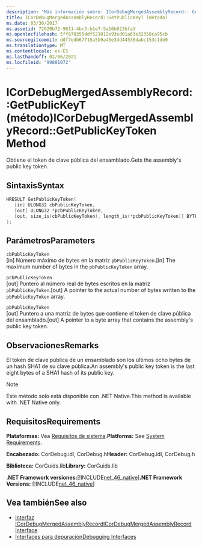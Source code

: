 ```yaml
---
description: 'Más información sobre: ICorDebugMergedAssemblyRecord:: Getpublickeytoken ((método)'
title: ICorDebugMergedAssemblyRecord::GetPublicKeyT (método)
ms.date: 03/30/2017
ms.assetid: 72020b72-9611-4bc3-b1e7-5a16b023bfa3
ms.openlocfilehash: 5ff870355ddf521012e93ed01a63e32358ca95cb
ms.sourcegitcommit: ddf7edb67715a5b9a45e3dd44536dabc153c1de0
ms.translationtype: MT
ms.contentlocale: es-ES
ms.lasthandoff: 02/06/2021
ms.locfileid: "99801072"
---
```

# <a name="icordebugmergedassemblyrecordgetpublickeytoken-method"></a><span data-ttu-id="3c354-103">ICorDebugMergedAssemblyRecord::GetPublicKeyT (método)</span><span class="sxs-lookup"><span data-stu-id="3c354-103">ICorDebugMergedAssemblyRecord::GetPublicKeyToken Method</span></span>

<span data-ttu-id="3c354-104">Obtiene el token de clave pública del ensamblado.</span><span class="sxs-lookup"><span data-stu-id="3c354-104">Gets the assembly's public key token.</span></span>  
  
## <a name="syntax"></a><span data-ttu-id="3c354-105">Sintaxis</span><span class="sxs-lookup"><span data-stu-id="3c354-105">Syntax</span></span>  
  
```cpp  
HRESULT GetPublicKeyToken(  
   [in] ULONG32 cbPublicKeyToken,
   [out] ULONG32 *pcbPublicKeyToken,
   [out, size_is(cbPublicKeyToken), length_is(*pcbPublicKeyToken)] BYTE pbPublicKeyToken[]  
);  
```  
  
## <a name="parameters"></a><span data-ttu-id="3c354-106">Parámetros</span><span class="sxs-lookup"><span data-stu-id="3c354-106">Parameters</span></span>  

 `cbPublicKeyToken`  
 <span data-ttu-id="3c354-107">[in] Número máximo de bytes en la matriz `pbPublicKeyToken`.</span><span class="sxs-lookup"><span data-stu-id="3c354-107">[in] The maximum number of bytes in the `pbPublicKeyToken` array.</span></span>  
  
 `pcbPublicKeyToken`  
 <span data-ttu-id="3c354-108">[out] Puntero al número real de bytes escritos en la matriz `pbPublicKeyToken`.</span><span class="sxs-lookup"><span data-stu-id="3c354-108">[out] A pointer to the actual number of bytes written to the `pbPublicKeyToken` array.</span></span>  
  
 `pbPublicKeyToken`  
 <span data-ttu-id="3c354-109">[out] Puntero a una matriz de bytes que contiene el token de clave pública del ensamblado.</span><span class="sxs-lookup"><span data-stu-id="3c354-109">[out] A pointer to a byte array that contains the assembly's public key token.</span></span>  
  
## <a name="remarks"></a><span data-ttu-id="3c354-110">Observaciones</span><span class="sxs-lookup"><span data-stu-id="3c354-110">Remarks</span></span>  

 <span data-ttu-id="3c354-111">El token de clave pública de un ensamblado son los últimos ocho bytes de un hash SHA1 de su clave pública.</span><span class="sxs-lookup"><span data-stu-id="3c354-111">An assembly's public key token is the last eight bytes of a SHA1 hash of its public key.</span></span>  
  
> [!NOTE]
> <span data-ttu-id="3c354-112">Este método solo está disponible con .NET Native.</span><span class="sxs-lookup"><span data-stu-id="3c354-112">This method is available with .NET Native only.</span></span>  
  
## <a name="requirements"></a><span data-ttu-id="3c354-113">Requisitos</span><span class="sxs-lookup"><span data-stu-id="3c354-113">Requirements</span></span>  

 <span data-ttu-id="3c354-114">**Plataformas:** Vea [Requisitos de sistema](../../get-started/system-requirements.md).</span><span class="sxs-lookup"><span data-stu-id="3c354-114">**Platforms:** See [System Requirements](../../get-started/system-requirements.md).</span></span>  
  
 <span data-ttu-id="3c354-115">**Encabezado:** CorDebug.idl, CorDebug.h</span><span class="sxs-lookup"><span data-stu-id="3c354-115">**Header:** CorDebug.idl, CorDebug.h</span></span>  
  
 <span data-ttu-id="3c354-116">**Biblioteca:** CorGuids.lib</span><span class="sxs-lookup"><span data-stu-id="3c354-116">**Library:** CorGuids.lib</span></span>  
  
 <span data-ttu-id="3c354-117">**.NET Framework versiones:**[!INCLUDE[net_46_native](../../../../includes/net-46-native-md.md)]</span><span class="sxs-lookup"><span data-stu-id="3c354-117">**.NET Framework Versions:** [!INCLUDE[net_46_native](../../../../includes/net-46-native-md.md)]</span></span>  
  
## <a name="see-also"></a><span data-ttu-id="3c354-118">Vea también</span><span class="sxs-lookup"><span data-stu-id="3c354-118">See also</span></span>

- [<span data-ttu-id="3c354-119">Interfaz ICorDebugMergedAssemblyRecord</span><span class="sxs-lookup"><span data-stu-id="3c354-119">ICorDebugMergedAssemblyRecord Interface</span></span>](icordebugmergedassemblyrecord-interface.md)
- [<span data-ttu-id="3c354-120">Interfaces para depuración</span><span class="sxs-lookup"><span data-stu-id="3c354-120">Debugging Interfaces</span></span>](debugging-interfaces.md)
